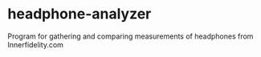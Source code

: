 # headphone-analyzer
Program for gathering and comparing measurements of headphones from Innerfidelity.com
